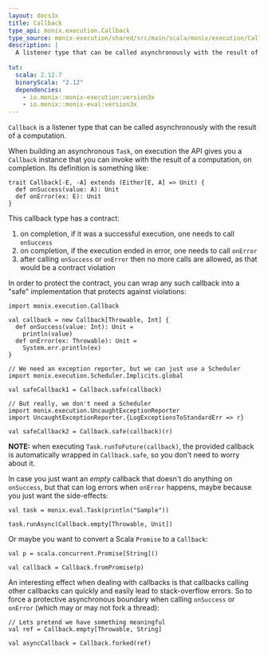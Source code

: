 ```yaml
---
layout: docs3x
title: Callback
type_api: monix.execution.Callback
type_source: monix-execution/shared/src/main/scala/monix/execution/Callback.scala
description: |
  A listener type that can be called asynchronously with the result of a computation. Used by the Monix Task.
    
tut:
  scala: 2.12.7
  binaryScala: "2.12"
  dependencies:
    - io.monix::monix-execution:version3x
    - io.monix::monix-eval:version3x
---
```


`Callback` is a listener type that can be called asynchronously with
the result of a computation.

When building an asynchronous `Task`, on execution the API gives you a
`Callback` instance that you can invoke with the result of a
computation, on completion. Its definition is something like:


```tut:silent
trait Callback[-E, -A] extends (Either[E, A] => Unit) {
  def onSuccess(value: A): Unit
  def onError(ex: E): Unit
}
```

This callback type has a contract:

1. on completion, if it was a successful execution, one needs to call `onSuccess`
2. on completion, if the execution ended in error, one needs to call `onError`
3. after calling `onSuccess` or `onError` then no more calls are allowed, as
   that would be a contract violation

In order to protect the contract, you can wrap any such callback into
a "safe" implementation that protects against violations:

```tut:reset:silent
import monix.execution.Callback

val callback = new Callback[Throwable, Int] {
  def onSuccess(value: Int): Unit = 
    println(value)
  def onError(ex: Throwable): Unit =
    System.err.println(ex)
}

// We need an exception reporter, but we can just use a Scheduler
import monix.execution.Scheduler.Implicits.global

val safeCallback1 = Callback.safe(callback)

// But really, we don't need a Scheduler
import monix.execution.UncaughtExceptionReporter
import UncaughtExceptionReporter.{LogExceptionsToStandardErr => r}

val safeCallback2 = Callback.safe(callback)(r)
```

**NOTE:** when executing `Task.runToFuture(callback)`, the provided
callback is automatically wrapped in `Callback.safe`, so you don't
need to worry about it.

In case you just want an *empty* callback that doesn't do anything
on `onSuccess`, but that can log errors when `onError` happens,
maybe because you just want the side-effects:

```tut:book
val task = monix.eval.Task(println("Sample"))

task.runAsync(Callback.empty[Throwable, Unit])
```

Or maybe you want to convert a Scala `Promise` to a `Callback`:

```tut:book
val p = scala.concurrent.Promise[String]()

val callback = Callback.fromPromise(p)
```

An interesting effect when dealing with callbacks is that callbacks
calling other callbacks can quickly and easily lead to stack-overflow
errors. So to force a protective asynchronous boundary when calling
`onSuccess` or `onError` (which may or may not fork a thread):

```tut:silent
// Lets pretend we have something meaningful
val ref = Callback.empty[Throwable, String]

val asyncCallback = Callback.forked(ref)
```
